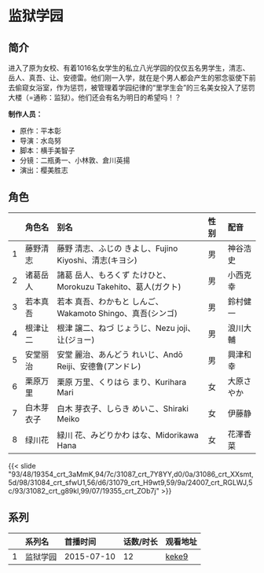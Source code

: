 # 监狱学园


## 简介

进入了原为女校、有着1016名女学生的私立八光学园的仅仅五名男学生，清志、岳人、真吾、让、安德雷。他们刚一入学，就在是个男人都会产生的邪念驱使下前去偷窥女浴室，作为惩罚，被管理着学园纪律的“里学生会”的三名美女投入了惩罚大楼（=通称：监狱）。他们还会有名为明日的希望吗！？

**制作人员：**
- 原作：平本彰
- 导演：水岛努
- 脚本：横手美智子
- 分镜：二瓶勇一、小林敦、倉川英揚
- 演出：樱美胜志

## 角色

|     |   角色名   |   别名  | 性别 |  配音  |
|:--- |:------  |:----      |:---  |:--   |
| 1 | 藤野清志 | 藤野 清志、ふじの きよし、Fujino Kiyoshi、清志(キヨシ) | 男 | 神谷浩史 |
| 2 | 诸葛岳人 | 諸葛 岳人、もろくず たけひと、Morokuzu Takehito、葛人(ガクト) | 男 | 小西克幸 |
| 3 | 若本真吾 | 若本 真吾、わかもと しんご、Wakamoto Shingo、真吾(シンゴ) | 男 | 鈴村健一 |
| 4 | 根津让二 | 根津 譲二、ねづ じょうじ、Nezu joji、让(ジョー) | 男 | 浪川大輔 |
| 5 | 安堂丽治 | 安堂 麗治、あんどう れいじ、Andō Reiji、安德鲁(アンドレ) | 男 | 興津和幸 |
| 6 | 栗原万里 | 栗原 万里、くりはら まり、Kurihara Mari | 女 | 大原さやか |
| 7 | 白木芽衣子 | 白木 芽衣子、しらき めいこ、Shiraki Meiko | 女 | 伊藤静 |
| 8 | 绿川花 | 緑川 花、みどりかわ はな、Midorikawa Hana | 女 | 花澤香菜 |

{{< slide "93/48/19354_crt_3aMmK,94/7c/31087_crt_7Y8YY,d0/0a/31086_crt_XXsmt,5d/98/31084_crt_sfwU1,56/d6/31079_crt_H9wt9,59/9a/24007_crt_RGLWJ,5c/93/31082_crt_g89kl,99/07/19355_crt_ZOb7j" >}}

## 系列

|     | 系列名  | 首播时间       | 话数/时长 | 观看地址                                                     |
| :-- | :--- | :--------- | :---- | :------------------------------------------------------- |
| 1   | 监狱学园 | 2015-07-10 | 12    | [keke9](https://www.keke9.app/play/178775-4-162621.html) |



